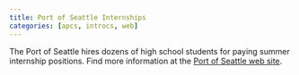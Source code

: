 ```yaml
---
title: Port of Seattle Internships
categories: [apcs, introcs, web]
---
```

The Port of Seattle hires dozens of high school students for paying summer internship positions. Find more information at the
[Port of Seattle web site](https://www.portseattle.org/Jobs/Students-and-Veterans/Pages/Internships.aspx).
